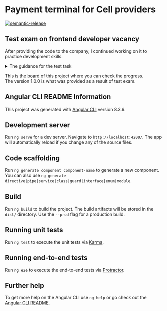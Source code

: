 # Payment terminal for Cell providers

[![semantic-release](https://img.shields.io/badge/%20%20%F0%9F%93%A6%F0%9F%9A%80-semantic--release-e10079.svg)](https://github.com/semantic-release/semantic-release)

## Test exam on frontend developer vacancy

After providing the code to the company, I continued working on it to practice development skills.

<details>
<summary>The guidance for the test task</summary>

For resolving the task it is allowed and necessary to use any frameworks and components which would save your time and allow to solve the task optimally. However, we ask you to provide short description of frameworks or libraries that were used and what for.

#### Practical test

- We dont have full detailed requirements to the system functionality here as they are not necessary in this task and you are allowed to make certain assumptions. The purpose of this task is to assess your practice skills of developing and designing the client part of web applications.
- All calls to the API / server-side must be mocked.
- We dont provide design of the screens here, so the level of design / pixel perfect layout will not be evaluated here.
- The layout of all screens must be adaptive - to support different sizes of device screens, including mobile screens.
- Big advantage would be to think through and design corresponding toolset to support future scalability of the project

#### Payment terminal for the cell providers

Develop (HTML/CSS-coding and implement client-side logic) application interface for the terminal providing the service of refilling the balance of cellular operators. The application should have the following screens / basic input and control elements:

1. Main screen

- The list of supported telecom operators: MTS, Beeline, Megafon (implement flexibility to extend list of supported operators).
- Click on certain operator should redirect to the refilling screen.

2. Refill balance form

- Identifier of the selected operator
- Phone number input field (with mask and validation)
- The field for entering the amount of refill in rubles (with mask and validation, min possible amount - 1 rub, max - 1000 rubles)
- Submit button - should wait for a response from the server, show a message about the success or error. In case of success, return to the main screen. Success and error should be implemented randomly.

#### Comments

The result of your work should be published here, on github. You should send us link to github repository with source code and a link to the working version of the app (for this you can use github pages or any other hosting).

</details>

This is the [board](https://github.com/users/anastasia-a-zhivaeva/projects/2) of this project where you can check the progress. \
The version 1.0.0 is what was provided as a result of test exam.

## Angular CLI README Information

This project was generated with [Angular CLI](https://github.com/angular/angular-cli) version 8.3.6.

## Development server

Run `ng serve` for a dev server. Navigate to `http://localhost:4200/`. The app will automatically reload if you change any of the source files.

## Code scaffolding

Run `ng generate component component-name` to generate a new component. You can also use `ng generate directive|pipe|service|class|guard|interface|enum|module`.

## Build

Run `ng build` to build the project. The build artifacts will be stored in the `dist/` directory. Use the `--prod` flag for a production build.

## Running unit tests

Run `ng test` to execute the unit tests via [Karma](https://karma-runner.github.io).

## Running end-to-end tests

Run `ng e2e` to execute the end-to-end tests via [Protractor](http://www.protractortest.org/).

## Further help

To get more help on the Angular CLI use `ng help` or go check out the [Angular CLI README](https://github.com/angular/angular-cli/blob/master/README.md).
